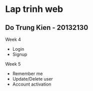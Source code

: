 # Lap trinh web
## Do Trung Kien - 20132130

Week 4
* Login
* Signup

Week 5
* Remember me
* Update/Delete user
* Account activation
